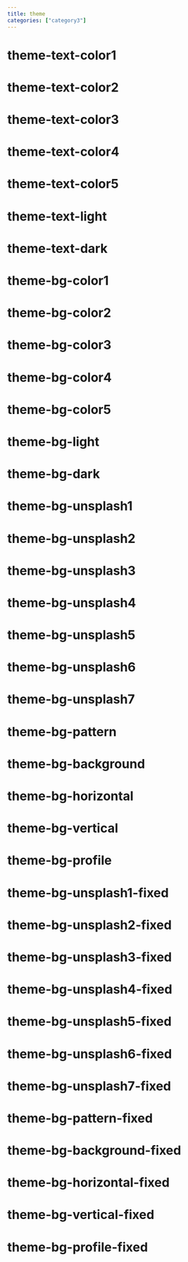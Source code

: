 ```yaml
---
title: theme
categories: ["category3"]
---
```

<!--v1.2.110 pages/includes/color.md-->
<div class = "p-1 theme-text-color1" ><h1>theme-text-color1</h1></div>
<div class = "p-1 theme-text-color2" ><h1>theme-text-color2</h1></div>
<div class = "p-1 theme-text-color3" ><h1>theme-text-color3</h1></div>
<div class = "p-1 theme-text-color4" ><h1>theme-text-color4</h1></div>
<div class = "p-1 theme-text-color5" ><h1>theme-text-color5</h1></div>
<div class = "p-1 theme-text-light" > <h1>theme-text-light</h1></div>
<div class = "p-1 theme-text-dark" >  <h1>theme-text-dark</h1></div>

<div class = "p-5 theme-bg-color1" ><h1>theme-bg-color1</h1></div>
<div class = "p-5 theme-bg-color2" ><h1>theme-bg-color2</h1></div>
<div class = "p-5 theme-bg-color3" ><h1>theme-bg-color3</h1></div>
<div class = "p-5 theme-bg-color4" ><h1>theme-bg-color4</h1></div>
<div class = "p-5 theme-bg-color5" ><h1>theme-bg-color5</h1></div>
<div class = "p-5 theme-bg-light" > <h1>theme-bg-light</h1></div>
<div class = "p-5 theme-bg-dark" > <h1>theme-bg-dark</h1></div>
<div class = "p-5 theme-bg-unsplash1" > <h1>theme-bg-unsplash1</h1></div>
<div class = "p-5 theme-bg-unsplash2" > <h1>theme-bg-unsplash2</h1></div>
<div class = "p-5 theme-bg-unsplash3" > <h1>theme-bg-unsplash3</h1></div>
<div class = "p-5 theme-bg-unsplash4" > <h1>theme-bg-unsplash4</h1></div>
<div class = "p-5 theme-bg-unsplash5" > <h1>theme-bg-unsplash5</h1></div>
<div class = "p-5 theme-bg-unsplash6" > <h1>theme-bg-unsplash6</h1></div>
<div class = "p-5 theme-bg-unsplash7" > <h1>theme-bg-unsplash7</h1></div>
<div class = "p-5 theme-bg-pattern" > <h1>theme-bg-pattern</h1></div>
<div class = "p-5 theme-bg-background" > <h1>theme-bg-background</h1></div>
<div class = "p-5 theme-bg-horizontal" > <h1>theme-bg-horizontal</h1></div>
<div class = "p-5 theme-bg-vertical" > <h1>theme-bg-vertical</h1></div>
<div class = "p-5 theme-bg-profile" > <h1>theme-bg-profile</h1></div>
<div class = "p-5 theme-bg-unsplash1-fixed" > <h1>theme-bg-unsplash1-fixed</h1></div>
<div class = "p-5 theme-bg-unsplash2-fixed" > <h1>theme-bg-unsplash2-fixed</h1></div>
<div class = "p-5 theme-bg-unsplash3-fixed" > <h1>theme-bg-unsplash3-fixed</h1></div>
<div class = "p-5 theme-bg-unsplash4-fixed" > <h1>theme-bg-unsplash4-fixed</h1></div>
<div class = "p-5 theme-bg-unsplash5-fixed" > <h1>theme-bg-unsplash5-fixed</h1></div>
<div class = "p-5 theme-bg-unsplash6-fixed" > <h1>theme-bg-unsplash6-fixed</h1></div>
<div class = "p-5 theme-bg-unsplash7-fixed" > <h1>theme-bg-unsplash7-fixed</h1></div>
<div class = "p-5 theme-bg-pattern-fixed " > <h1>theme-bg-pattern-fixed</h1></div>
<div class = "p-5 theme-bg-background-fixed" > <h1>theme-bg-background-fixed</h1></div>
<div class = "p-5 theme-bg-horizontal-fixed" > <h1>theme-bg-horizontal-fixed</h1></div>
<div class = "p-5 theme-bg-vertical-fixed " > <h1>theme-bg-vertical-fixed</h1></div>
<div class = "p-5 theme-bg-profile-fixed" > <h1>theme-bg-profile-fixed</h1></div>
